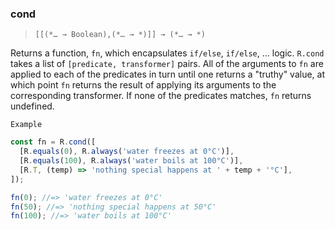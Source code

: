 ### cond

> `[[(*… → Boolean),(*… → *)]] → (*… → *)`

Returns a function, `fn`, which encapsulates `if/else`, `if/else`, ... logic. `R.cond` takes a list of `[predicate, transformer]` pairs. All of the arguments to `fn` are applied to each of the predicates in turn until one returns a "truthy" value, at which point `fn` returns the result of applying its arguments to the corresponding transformer. If none of the predicates matches, `fn` returns undefined.

`Example`

```js
const fn = R.cond([
  [R.equals(0), R.always('water freezes at 0°C')],
  [R.equals(100), R.always('water boils at 100°C')],
  [R.T, (temp) => 'nothing special happens at ' + temp + '°C'],
]);

fn(0); //=> 'water freezes at 0°C'
fn(50); //=> 'nothing special happens at 50°C'
fn(100); //=> 'water boils at 100°C'
```
